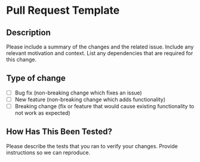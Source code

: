 # Pull Request Template

## Description
Please include a summary of the changes and the related issue. Include any relevant motivation and context. List any dependencies that are required for this change.

## Type of change
- [ ] Bug fix (non-breaking change which fixes an issue)
- [ ] New feature (non-breaking change which adds functionality)
- [ ] Breaking change (fix or feature that would cause existing functionality to not work as expected)

## How Has This Been Tested?
Please describe the tests that you ran to verify your changes. Provide instructions so we can reproduce.
